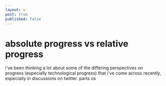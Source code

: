 ```yaml
---
layout: w
post: true
published: false
---
```


# absolute progress vs relative progress

i've been thinking a lot about some of the differing perspectives on progress (especially technological progress) that i've come across recently, especially in discussions on twitter. 
parts os 
